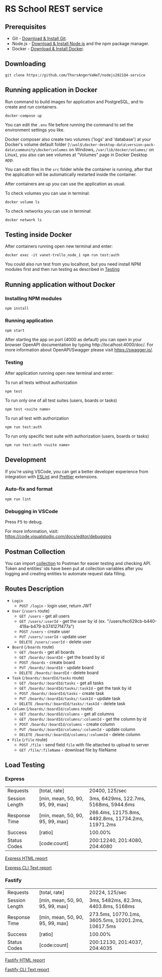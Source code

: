 # RS School REST service

## Prerequisites

- Git - [Download & Install Git](https://git-scm.com/downloads).
- Node.js - [Download & Install Node.js](https://nodejs.org/en/download/) and the npm package manager.
- Docker - [Download & Install Docker](https://docs.docker.com/get-docker/).

## Downloading

```
git clone https://github.com/ThorsAngerVaNeT/nodejs2021Q4-service
```

## Running application in Docker

Run command to build images for application and PostgreSQL, and to create and run containers.

```
docker-compose up
```

You can edit the `.env` file before running the command to set the environment settings you like.

Docker composer also create two volumes ('logs' and 'database') at your Docker's volume default folder (``\\wsl$\docker-desktop-data\version-pack-data\community\docker\volumes`` on Windows, ``/var/lib/docker/volumes/`` on Linux), you also can see volumes at "Volumes" page in Docker Desktop app.

You can edit files in the `src` folder while the container is running, after that the application will be automatically restarted inside the container.

After containers are up you can use the application as usual.

To check volumes you can use in terminal:

```
docker volume ls
```

To check networks you can use in terminal:

```
docker network ls
```

## Testing inside Docker

After containers running open new terminal and enter:

```
docker exec -it vanet-trello_node_1 npm run test:auth
```

You could also run test from you localhost, but you need install NPM modules first and then run testing as described in [Testing](#testing)

## Running application without Docker
### Installing NPM modules

```
npm install
```

### Running application

```
npm start
```

After starting the app on port (4000 as default) you can open
in your browser OpenAPI documentation by typing http://localhost:4000/doc/.
For more information about OpenAPI/Swagger please visit https://swagger.io/.

### Testing

After application running open new terminal and enter:

To run all tests without authorization

```
npm test
```

To run only one of all test suites (users, boards or tasks)

```
npm test <suite name>
```

To run all test with authorization

```
npm run test:auth
```

To run only specific test suite with authorization (users, boards or tasks)

```
npm run test:auth <suite name>
```

## Development

If you're using VSCode, you can get a better developer experience from integration with [ESLint](https://marketplace.visualstudio.com/items?itemName=dbaeumer.vscode-eslint) and [Prettier](https://marketplace.visualstudio.com/items?itemName=esbenp.prettier-vscode) extensions.

### Auto-fix and format

```
npm run lint
```

### Debugging in VSCode

Press <kbd>F5</kbd> to debug.

For more information, visit: https://code.visualstudio.com/docs/editor/debugging

## Postman Collection

You can import [collection](Trello-API.postman_collection.json) to Postman for easier testing and checking API. Token and entities' ids have been put at collection variables after you logging and creating entities to automate request data filling.

## Routes Description
  * `Login`
    * `POST /login` - login user, return JWT
  * `User` (`/users` route)
    * `GET /users` - get all users
    * `GET /users/:userId` - get the user by id (ex. "/users/fec629cb-b440-419a-b479-b374127f477a")
    * `POST /users` - create user
    * `PUT /users/:userId` - update user
    * `DELETE /users/:userId` - delete user
  * `Board` (`/boards` route)
    * `GET /boards` - get all boards
    * `GET /boards/:boardId` - get the board by id
    * `POST /boards` - create board
    * `PUT /boards/:boardId` - update board
    * `DELETE /boards/:boardId` - delete board
  * `Task` (`/boards/:boardId/tasks` route)
    * `GET /boards/:boardId/tasks` - get all tasks
    * `GET /boards/:boardId/tasks/:taskId` - get the task by id
    * `POST /boards/:boardId/tasks` - create task
    * `PUT /boards/:boardId/tasks/:taskId` - update task
    * `DELETE /boards/:boardId/tasks/:taskId` - delete task
  * `Column` (`/boards/:boardId/columns` route)
    * `GET /boards/:boardId/columns` - get all columns
    * `GET /boards/:boardId/columns/:columnId` - get the column by id
    * `POST /boards/:boardId/columns` - create column
    * `PUT /boards/:boardId/columns/:columnId` - update column
    * `DELETE /boards/:boardId/columns/:columnId` - delete column
  * `File` (`/file` route)
    * `POST /file` - send field `file` with file attached to upload to server
    * `GET /file/:fileName` - download file by fileName

## Load Testing
### Express
|                |                                  |                                                                      |
|----------------|----------------------------------|----------------------------------------------------------------------|
| Requests       | [total, rate]                    | 20400, 125/sec                                                       |
| Session Length | [min, mean, 50, 90, 95, 99, max] | 3ms, 6429ms, 122.7ms, 5168ms, 5944.6ms                               |
| Response Time  | [min, mean, 50, 90, 95, 99, max] | 266.4ms, 12175.8ms, 4492.8ms, 11734.2ms, 11971.2ms                   |
| Success        | [ratio]                          | 100.00%                                                              |
| Status Codes   | [code:count]                     | 200:12240, 201:4080, 204:4080                                        |

[Express HTML report](load-testing/artillery-users-test_express.json.html)

[Express CLI Text report](load-testing/Express.txt)

### Fastify
|                |                                  |                                                                      |
|----------------|----------------------------------|----------------------------------------------------------------------|
| Requests       | [total, rate]                    | 20224, 125/sec                                                       |
| Session Length | [min, mean, 50, 90, 95, 99, max] | 3ms, 5482ms, 82.3ms, 4403.8ms, 5168ms                                |
| Response Time  | [min, mean, 50, 90, 95, 99, max] | 273.5ms, 10770.1ms, 3605.5ms, 10201.2ms, 10617.5ms                   |
| Success        | [ratio]                          | 100.00%                                                              |
| Status Codes   | [code:count]                     | 200:12130, 201:4037, 204:4035                                        |

[Fastify HTML report](load-testing/artillery-users-test_fastify.json.html)

[Fastify CLI Text report](load-testing/Fastify.txt)
